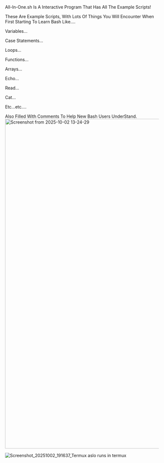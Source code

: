 All-In-One.sh Is A Interactive Program That Has All The Example Scripts!

These Are Example Scripts, With Lots Of Things You Will Encounter When First Starting To Learn Bash Like....

Variables...

Case Statements...

Loops...

Functions...

Arrays...

Echo...

Read...

Cat...

Etc...etc....

Also Filled With Comments To Help New Bash Users UnderStand.
<img width="1920" height="1080" alt="Screenshot from 2025-10-02 13-24-29" src="https://github.com/user-attachments/assets/48ece8fb-ac34-4d21-b41c-7223d9519371" />

![Screenshot_20251002_191637_Termux](https://github.com/user-attachments/assets/582e102d-9ec3-4f2e-a327-9fe44670ae19)
aslo runs in termux
